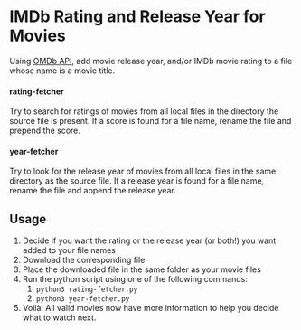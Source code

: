 # IMDb Rating and Release Year for Movies

Using [OMDb API](omdbapi.com), add movie release year, and/or IMDb movie rating to a file whose name is a movie title.

#### rating-fetcher
Try to search for ratings of movies from all local files in the directory the source file is present. If a score is found for a file name, rename the file and prepend the score. 

#### year-fetcher
Try to look for the release year of movies from all local files in the same directory as the source file. If a release year is found for a file name, rename the file and append the release year.

## Usage

1. Decide if you want the rating or the release year (or both!) you want added to your file names
2. Download the corresponding file
3. Place the downloaded file in the same folder as your movie files
4. Run the python script using one of the following commands:
   1. `python3 rating-fetcher.py`
   2. `python3 year-fetcher.py`
5. Voilà! All valid movies now have more information to help you decide what to watch next.

